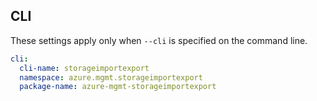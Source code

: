 ## CLI

These settings apply only when `--cli` is specified on the command line.

``` yaml $(cli)
cli:
  cli-name: storageimportexport
  namespace: azure.mgmt.storageimportexport
  package-name: azure-mgmt-storageimportexport
```
